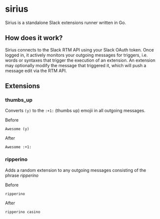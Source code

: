 # sirius

Sirius is a standalone Slack extensions runner written in Go.

## How does it work?
Sirius connects to the Slack RTM API using your Slack OAuth token. Once logged in, it actively monitors your outgoing messages for triggers, i.e. words or syntaxes that trigger the execution of an extension. An extension may optionally modify the message that triggered it, which will push a message edit via the RTM API.

## Extensions

### thumbs_up
Converts `(y)` to the `:+1:` (thumbs up) emojii in all outgoing messages.

Before
```
Awesome (y)
```

After
```
Awesome :+1:
```

### ripperino
Adds a random extension to any outgoing messages consisting of the phrase *ripperino*

Before
```
ripperino
```

After
```
ripperino casino
```
